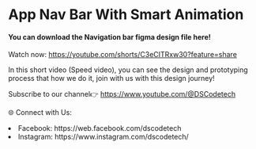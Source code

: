 # App Nav Bar With Smart Animation

<h4>You can download the Navigation bar figma design file here!</h4>

Watch now: https://youtube.com/shorts/C3eCITRxw30?feature=share

<p>In this short video (Speed video), you can see the design and prototyping process that how we do it, join with us with this design journey!</p>

Subscribe to our channel👉 https://www.youtube.com/@DSCodetech


🌐 Connect with Us:

<li>Facebook: https://web.facebook.com/dscodetech</li>
<li>Instagram: https://www.instagram.com/dscodetech/</li>


